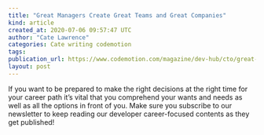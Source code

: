 ```yaml
---
title: "Great Managers Create Great Teams and Great Companies"
kind: article
created_at: 2020-07-06 09:57:47 UTC
author: "Cate Lawrence"
categories: Cate writing codemotion
tags: 
publication_url: https://www.codemotion.com/magazine/dev-hub/cto/great-manager-value/
layout: post
---
```

If you want to be prepared to make the right decisions at the right time for your career path it’s vital that you comprehend your wants and needs as well as all the options in front of you. Make sure you subscribe to our newsletter to keep reading our developer career-focused contents as they get published!

